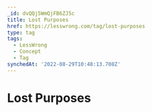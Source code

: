 ```yaml
---
_id: dvQQj5WmQjFB6ZJ5c
title: Lost Purposes
href: https://lesswrong.com/tag/lost-purposes
type: tag
tags:
  - LessWrong
  - Concept
  - Tag
synchedAt: '2022-08-29T10:48:13.708Z'
---
```

# Lost Purposes

